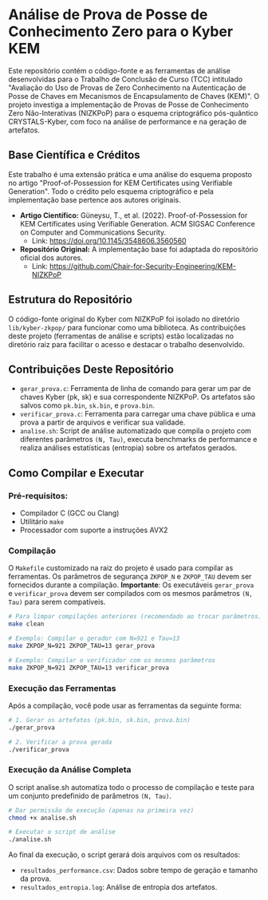 # Análise de Prova de Posse de Conhecimento Zero para o Kyber KEM
Este repositório contém o código-fonte e as ferramentas de análise desenvolvidas para o Trabalho de Conclusão de Curso (TCC) intitulado "Avaliação do Uso de Provas de Zero Conhecimento na Autenticação de Posse de Chaves em Mecanismos de Encapsulamento de Chaves (KEM)".
O projeto investiga a implementação de Provas de Posse de Conhecimento Zero Não-Interativas (NIZKPoP) para o esquema criptográfico pós-quântico CRYSTALS-Kyber, com foco na análise de performance e na geração de artefatos.
## Base Científica e Créditos
Este trabalho é uma extensão prática e uma análise do esquema proposto no artigo "Proof-of-Possession for KEM Certificates using Verifiable Generation". Todo o crédito pelo esquema criptográfico e pela implementação base pertence aos autores originais.
* **Artigo Científico:** Güneysu, T., et al. (2022). Proof-of-Possession for KEM Certificates using Verifiable Generation. ACM SIGSAC Conference on Computer and Communications Security.
  * Link: https://doi.org/10.1145/3548606.3560560
* **Repositório Original:** A implementação base foi adaptada do repositório oficial dos autores.
  * Link: https://github.com/Chair-for-Security-Engineering/KEM-NIZKPoP
## Estrutura do Repositório
O código-fonte original do Kyber com NIZKPoP foi isolado no diretório ```lib/kyber-zkpop/``` para funcionar como uma biblioteca. As contribuições deste projeto (ferramentas de análise e scripts) estão localizadas no diretório raiz para facilitar o acesso e destacar o trabalho desenvolvido.
## Contribuições Deste Repositório
* ```gerar_prova.c```: Ferramenta de linha de comando para gerar um par de chaves Kyber (pk, sk) e sua correspondente NIZKPoP. Os artefatos são salvos como ```pk.bin```, ```sk.bin```, e ```prova.bin```.
* ```verificar_prova.c```: Ferramenta para carregar uma chave pública e uma prova a partir de arquivos e verificar sua validade.
* ```analise.sh```: Script de análise automatizado que compila o projeto com diferentes parâmetros ```(N, Tau)```, executa benchmarks de performance e realiza análises estatísticas (entropia) sobre os artefatos gerados.
## Como Compilar e Executar
### Pré-requisitos:
* Compilador C (GCC ou Clang)
* Utilitário ```make```
* Processador com suporte a instruções AVX2
### Compilação
O ```Makefile``` customizado na raiz do projeto é usado para compilar as ferramentas. Os parâmetros de segurança ```ZKPOP_N``` e ```ZKPOP_TAU``` devem ser fornecidos durante a compilação.
**Importante**: Os executáveis ```gerar_prova``` e ```verificar_prova``` devem ser compilados com os mesmos parâmetros ```(N, Tau)``` para serem compatíveis.
```bash
# Para limpar compilações anteriores (recomendado ao trocar parâmetros)
make clean

# Exemplo: Compilar o gerador com N=921 e Tau=13
make ZKPOP_N=921 ZKPOP_TAU=13 gerar_prova

# Exemplo: Compilar o verificador com os mesmos parâmetros
make ZKPOP_N=921 ZKPOP_TAU=13 verificar_prova
```
### Execução das Ferramentas
Após a compilação, você pode usar as ferramentas da seguinte forma:
```bash
# 1. Gerar os artefatos (pk.bin, sk.bin, prova.bin)
./gerar_prova

# 2. Verificar a prova gerada
./verificar_prova
```
### Execução da Análise Completa
O script analise.sh automatiza todo o processo de compilação e teste para um conjunto predefinido de parâmetros ```(N, Tau)```.
```bash
# Dar permissão de execução (apenas na primeira vez)
chmod +x analise.sh

# Executar o script de análise
./analise.sh
```
Ao final da execução, o script gerará dois arquivos com os resultados:
* ```resultados_performance.csv```: Dados sobre tempo de geração e tamanho da prova.
* ```resultados_entropia.log```: Análise de entropia dos artefatos.
